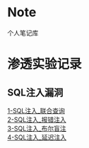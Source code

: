 # Note
个人笔记库

# 渗透实验记录
## SQL注入漏洞
 [1-SQL注入_联合查询](https://github.com/RainbowSea-MaiDang/Note/blob/main/ExperimentNode/SQL%E6%B3%A8%E5%85%A5/1-SQL%E6%B3%A8%E5%85%A5_%E8%81%94%E5%90%88%E6%9F%A5%E8%AF%A2.md)<br/>
 [2-SQL注入_报错注入](https://github.com/RainbowSea-MaiDang/Note/blob/main/ExperimentNode/SQL%E6%B3%A8%E5%85%A5/2-SQL%E6%B3%A8%E5%85%A5_%E6%8A%A5%E9%94%99%E6%B3%A8%E5%85%A5.md)<br/>
 [3-SQL注入_布尔盲注](https://github.com/RainbowSea-MaiDang/Note/blob/main/ExperimentNode/SQL%E6%B3%A8%E5%85%A5/3-SQL%E6%B3%A8%E5%85%A5_%E5%B8%83%E5%B0%94%E7%9B%B2%E6%B3%A8.md)<br/>
[4-SQL注入_延迟注入](https://github.com/RainbowSea-MaiDang/Note/blob/main/ExperimentNode/SQL%E6%B3%A8%E5%85%A5/4-SQL%E6%B3%A8%E5%85%A5_%E5%BB%B6%E8%BF%9F%E6%B3%A8%E5%85%A5.md)<br/>

